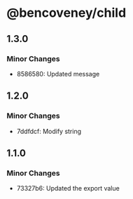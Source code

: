 # @bencoveney/child

## 1.3.0

### Minor Changes

- 8586580: Updated message

## 1.2.0

### Minor Changes

- 7ddfdcf: Modify string

## 1.1.0

### Minor Changes

- 73327b6: Updated the export value
